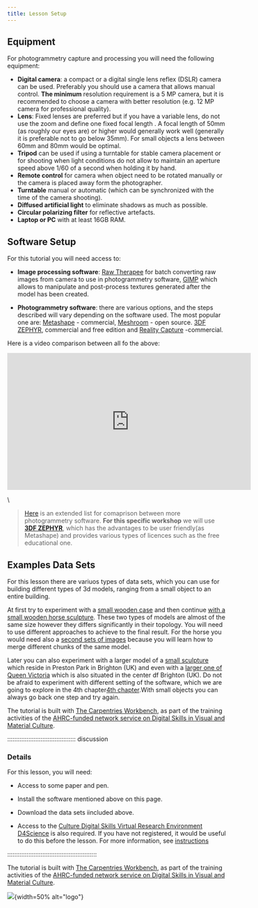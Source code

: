 ```yaml
---
title: Lesson Setup
---
```

<!--
FIXME: Setup instructions live in this document. Please specify the tools and
the data sets the Learner needs to have installed.
-->


## Equipment


For photogrammetry capture and processing you will need the following equipment:

- **Digital camera**: a compact or a digital single lens reflex (DSLR) camera can be used. Preferably you should use a camera that allows manual control. **The  minimum** resolution requirement is a 5 MP camera, but it is recommended to choose a camera with better resolution (e.g. 12 MP camera for professional quality).
- **Lens**: Fixed lenses are preferred but if 
you have a variable lens, do not use the zoom and 
define one fixed focal length <!--(to its maximum or 
minimal value right from the start)-->. 
A focal length of 50mm (as roughly our eyes are) or 
higher would generally work well (generally it is preferable not to go below 35mm). For small objects a lens between 60mm and 80mm would be optimal<!-- or a macro lens could be used too-->.
-	**Tripod** can be used if using a turntable for stable camera placement or for shooting when light conditions do not allow to maintain an aperture speed above 1/60 of a second when holding it by hand. 
- **Remote control** for camera when object need to be rotated manually or the camera is placed away form the photographer.
- **Turntable** manual or automatic (which can be synchronized with the time of the camera shooting).
- **Diffused artificial light** to eliminate shadows as much as possible.
- **Circular polarizing filter** for reflective artefacts.
- **Laptop or PC** with at least 16GB RAM.

## Software Setup

For this tutorial you will need access to:
<!--
- **Image processing software**: such as [GIMP](),
or [Adobe Photoshop](). This will allow you to
manipulate and post-process photographic images
used during the process.
- **Photogrammetry software**: there are various 
options, and the steps
described will change depending on the software used.
-->

- **Image processing software**: [Raw Therapee](https://www.rawtherapee.com/) for batch converting raw images from camera to use in photogrammetry software, [GIMP](https://www.gimp.org/) which allows to manipulate and post-process textures generated after the model has been created. 

- **Photogrammetry software**: there are various options, and the steps described will vary depending on the software used. The most popular one are: [Metashape](https://www.agisoft.com/) - commercial, [Meshroom](https://alicevision.org) - open source. [3DF ZEPHYR](https://www.3dflow.net), commercial and free edition and [Reality Capture](https://www.capturingreality.com/realitycapture?utm_source=GoogleSearch&utm_medium=Performance&utm_campaign=19966050707&utm_id=147751700599&utm_term=reality%20capture&utm_content=656580961657&gclid=Cj0KCQiAhc-sBhCEARIsAOVwHuTxtGzuCRqLQ2zAmOeNAiSPbmgSiZ9tvYaUt2ZFLQSY-2VZ62Mjh-EaAmTUEALw_wcB) -commercial.

Here is a video comparison between all fo the above:

<iframe width="560" height="315" src="https://www.youtube.com/embed/udXQHys50aA?si=74-eQznTwZI5h-hX" title="YouTube video player" frameborder="0" allow="accelerometer; autoplay; clipboard-write; encrypted-media; gyroscope; picture-in-picture; web-share" allowfullscreen></iframe>

\

> [Here](https://formlabs.com/blog/photogrammetry-guide-and-software-comparison/) is an extended list for comaprison between more photogrammetry software.
**For this specific workshop** we will use [**3DF ZEPHYR**](https://www.3dflow.net), which has the advantages to be user friendly(as Metashape) and provides various types of licences such as the free educational one.

## Examples Data Sets

<!--
FIXME: place any data you want learners to use in `episodes/data` and then use
       a relative link ( [data zip file](data/lesson-data.zip) ) to provide a
       link to it, replacing the example.com link.
-->
For this lesson there are variuos types of data sets, which you can use for building different types of 3d models, ranging from a small object to an entire building.

At first try to experiment with a [small wooden case](https://data.d4science.org/shub/E_RkNCMkpSdzg1ckNkbUJ0eUV0ZTVsNmM5SzlIOUF0dkVKQXZHVC80cVg0RlEvVzVxcXhVWEY1MUpHQnEyaWlFTA==) and then continue [with a small wooden horse sculpture](https://data.d4science.org/shub/E_cUd5dVh5d0VDUEg5enNSZXF4RFY4R1hBaG4yaXRaMGdMbE1adU5XZFRHYW1DMWZoWVdvVitIVy9EVDduYjJ3Qg==). These two types of models are almost of the same size however they differs significantly in their topology. You will need to use different approaches to achieve to the final result. For the horse you would need also a [second sets of images](https://data.d4science.org/shub/E_RjFkYTBvTUFiZnpLNnAreFhvSWJpWTVORm51ZGJrTXpKWkNkZWVQZkF6QXRQY1I3dnA4elpWdzY1cU1qVUxnMQ==) because you will learn how to merge different chunks of the same model.

Later you can also experiment with a larger model of a [small sculpture](https://data.d4science.org/shub/E_Y2xqazRYR3BBOE5DODVXNksxd2Q5ZnJvZElDTDR5TjZqdC9ETnUydjJoeEVQT0o2NkRrajhZenNsVmhtVUFXNA==) which reside in Preston Park in Brighton (UK) and even with a [larger one of Queen Victoria](https://data.d4science.org/shub/E_S1Z0U2srVkVqRHI5RVBETFZsVVhFcTh0U2xvc1p2MUM1T1d0d2Y4Y2VXNzZTVytsQnRDTjlxWXJMNm1FVkpEWQ==) which is also situated in the center df Brighton (UK).
Do not be afraid to experiment with different setting of the software, which we are going to explore in the 4th chapter[4th chapter](photogrammetry-software).With small objects you can always go back one step and try again.


<!--Download the [data zip file](https://example.com/FIXME) and unzip it to your Desktop-->


The tutorial is built with [The Carpentries Workbench](https://carpentries.github.io/sandpaper-docs/), as part of the training activities of the [AHRC-funded network service on Digital Skills in Visual and Material Culture](https://www.culturedigitalskills.org).



::::::::::::::::::::::::::::::::::::::: discussion

### Details

For this lesson, you will need:

- Access to some paper and pen.

- Install the software mentioned above on this page.

- Download the data sets iincluded above.

- Access to the [Culture Digital Skills Virtual Research Environment D4Science](https://services.d4science.org/group/culturedigitalskills) is also 
required. If you have not registered, it would be useful to do this before
the lesson. For more information, see [instructions](https://universityofbrighton.github.io/2023-fair-multidimensional-media/virtual-research-environment.html#virtual-research-environments-vre)

:::::::::::::::::::::::::::::::::::::::::::::::::::

The tutorial is built with [The Carpentries Workbench](https://carpentries.github.io/sandpaper-docs/), as part of the training activities of the [AHRC-funded network service on Digital Skills in Visual and Material Culture](https://www.culturedigitalskills.org). 


![](../episodes/fig/colorlogo_centre.png){width=50% alt="logo"}

